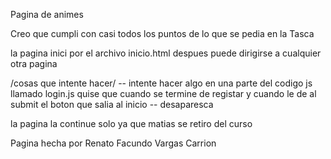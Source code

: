 Pagina de animes

Creo que cumpli con casi todos los puntos de lo que se pedia en la Tasca 

la pagina inici por el archivo inicio.html despues puede dirigirse a cualquier otra pagina 

/cosas que intente hacer/
-- intente hacer algo en una parte del codigo js llamado login.js quise que cuando se termine de registar y cuando le de al submit el boton que salia al inicio
-- desaparesca 

la pagina la continue solo ya que matias se retiro del curso

Pagina hecha por Renato Facundo Vargas Carrion
